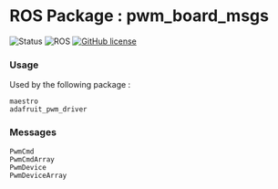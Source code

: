 # ROS Package : pwm_board_msgs

![Status](https://img.shields.io/badge/Status-In%20Development-red.svg)
![ROS](https://img.shields.io/badge/ROS-Kinetic--Kame-green.svg)
[![GitHub license](https://img.shields.io/github/license/simchanu29/ros_adafruit_pwm_driver.svg)](https://github.com/simchanu29/ros_adafruit_pwm_driver/blob/master/LICENSE)

### Usage 
Used by the following package : 
```
maestro
adafruit_pwm_driver
```

### Messages
```
PwmCmd
PwmCmdArray
PwmDevice
PwmDeviceArray
```